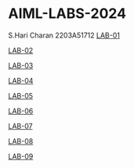 # AIML-LABS-2024
S.Hari Charan 2203A51712
[LAB-01]()

[LAB-02](https://github.com/haricharan-suraram/AIML-LABS-2024/blob/main/LAB_02.ipynb)

[LAB-03](https://github.com/haricharan-suraram/AIML-LABS-2024/blob/main/LAB_03.ipynb)

[LAB-04](https://github.com/haricharan-suraram/AIML-LABS-2024/blob/main/LAB_04.ipynb)

[LAB-05](https://github.com/haricharan-suraram/AIML-LABS-2024/blob/main/LAB_05.ipynb)

[LAB-06](https://github.com/haricharan-suraram/AIML-LABS-2024/blob/main/LAB_06.ipynb)

[LAB-07](https://github.com/haricharan-suraram/AIML-LABS-2024/blob/main/LAB_07.ipynb)

[LAB-08](https://github.com/haricharan-suraram/AIML-LABS-2024/blob/main/LAB_08.ipynb)

[LAB-09]()

